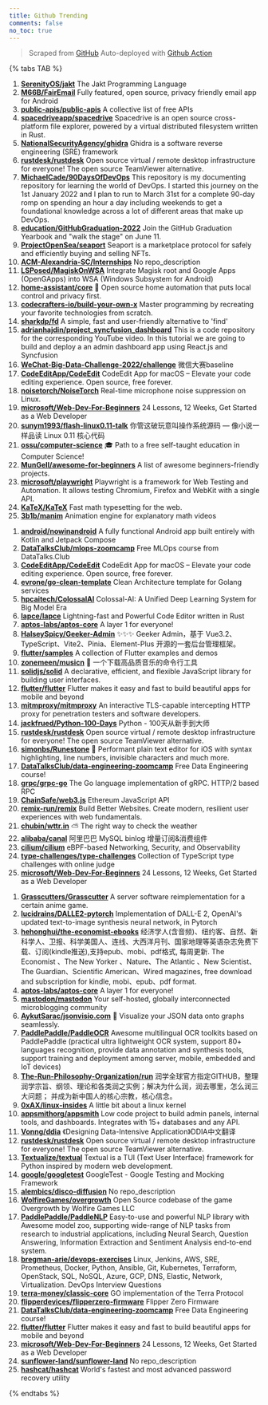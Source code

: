 ```yaml
---
title: Github Trending
comments: false
no_toc: true
---
```


> Scraped from [GitHub](https://github.com/trending)
Auto-deployed with [Github Action](https://docs.github.com/en/actions)

{% tabs TAB %}
<!-- tab Daily -->
1. [**SerenityOS/jakt**](https://github.com/SerenityOS/jakt)
The Jakt Programming Language
2. [**M66B/FairEmail**](https://github.com/M66B/FairEmail)
Fully featured, open source, privacy friendly email app for Android
3. [**public-apis/public-apis**](https://github.com/public-apis/public-apis)
A collective list of free APIs
4. [**spacedriveapp/spacedrive**](https://github.com/spacedriveapp/spacedrive)
Spacedrive is an open source cross-platform file explorer, powered by a virtual distributed filesystem written in Rust.
5. [**NationalSecurityAgency/ghidra**](https://github.com/NationalSecurityAgency/ghidra)
Ghidra is a software reverse engineering (SRE) framework
6. [**rustdesk/rustdesk**](https://github.com/rustdesk/rustdesk)
Open source virtual / remote desktop infrastructure for everyone! The open source TeamViewer alternative.
7. [**MichaelCade/90DaysOfDevOps**](https://github.com/MichaelCade/90DaysOfDevOps)
This repository is my documenting repository for learning the world of DevOps. I started this journey on the 1st January 2022 and I plan to run to March 31st for a complete 90-day romp on spending an hour a day including weekends to get a foundational knowledge across a lot of different areas that make up DevOps.
8. [**education/GitHubGraduation-2022**](https://github.com/education/GitHubGraduation-2022)
Join the GitHub Graduation Yearbook and "walk the stage" on June 11.
9. [**ProjectOpenSea/seaport**](https://github.com/ProjectOpenSea/seaport)
Seaport is a marketplace protocol for safely and efficiently buying and selling NFTs.
10. [**ACM-Alexandria-SC/Internships**](https://github.com/ACM-Alexandria-SC/Internships)
No repo_description
11. [**LSPosed/MagiskOnWSA**](https://github.com/LSPosed/MagiskOnWSA)
Integrate Magisk root and Google Apps (OpenGApps) into WSA (Windows Subsystem for Android)
12. [**home-assistant/core**](https://github.com/home-assistant/core)
🏡 Open source home automation that puts local control and privacy first.
13. [**codecrafters-io/build-your-own-x**](https://github.com/codecrafters-io/build-your-own-x)
Master programming by recreating your favorite technologies from scratch.
14. [**sharkdp/fd**](https://github.com/sharkdp/fd)
A simple, fast and user-friendly alternative to 'find'
15. [**adrianhajdin/project_syncfusion_dashboard**](https://github.com/adrianhajdin/project_syncfusion_dashboard)
This is a code repository for the corresponding YouTube video. In this tutorial we are going to build and deploy a an admin dashboard app using React.js and Syncfusion
16. [**WeChat-Big-Data-Challenge-2022/challenge**](https://github.com/WeChat-Big-Data-Challenge-2022/challenge)
微信大赛baseline
17. [**CodeEditApp/CodeEdit**](https://github.com/CodeEditApp/CodeEdit)
CodeEdit App for macOS – Elevate your code editing experience. Open source, free forever.
18. [**noisetorch/NoiseTorch**](https://github.com/noisetorch/NoiseTorch)
Real-time microphone noise suppression on Linux.
19. [**microsoft/Web-Dev-For-Beginners**](https://github.com/microsoft/Web-Dev-For-Beginners)
24 Lessons, 12 Weeks, Get Started as a Web Developer
20. [**sunym1993/flash-linux0.11-talk**](https://github.com/sunym1993/flash-linux0.11-talk)
你管这破玩意叫操作系统源码 — 像小说一样品读 Linux 0.11 核心代码
21. [**ossu/computer-science**](https://github.com/ossu/computer-science)
🎓 Path to a free self-taught education in Computer Science!
22. [**MunGell/awesome-for-beginners**](https://github.com/MunGell/awesome-for-beginners)
A list of awesome beginners-friendly projects.
23. [**microsoft/playwright**](https://github.com/microsoft/playwright)
Playwright is a framework for Web Testing and Automation. It allows testing Chromium, Firefox and WebKit with a single API.
24. [**KaTeX/KaTeX**](https://github.com/KaTeX/KaTeX)
Fast math typesetting for the web.
25. [**3b1b/manim**](https://github.com/3b1b/manim)
Animation engine for explanatory math videos
<!-- endtab -->
<!-- tab Weekly -->
1. [**android/nowinandroid**](https://github.com/android/nowinandroid)
A fully functional Android app built entirely with Kotlin and Jetpack Compose
2. [**DataTalksClub/mlops-zoomcamp**](https://github.com/DataTalksClub/mlops-zoomcamp)
Free MLOps course from DataTalks.Club
3. [**CodeEditApp/CodeEdit**](https://github.com/CodeEditApp/CodeEdit)
CodeEdit App for macOS – Elevate your code editing experience. Open source, free forever.
4. [**evrone/go-clean-template**](https://github.com/evrone/go-clean-template)
Clean Architecture template for Golang services
5. [**hpcaitech/ColossalAI**](https://github.com/hpcaitech/ColossalAI)
Colossal-AI: A Unified Deep Learning System for Big Model Era
6. [**lapce/lapce**](https://github.com/lapce/lapce)
Lightning-fast and Powerful Code Editor written in Rust
7. [**aptos-labs/aptos-core**](https://github.com/aptos-labs/aptos-core)
A layer 1 for everyone!
8. [**HalseySpicy/Geeker-Admin**](https://github.com/HalseySpicy/Geeker-Admin)
✨✨✨ Geeker Admin，基于 Vue3.2、TypeScript、Vite2、Pinia、Element-Plus 开源的一套后台管理框架。
9. [**flutter/samples**](https://github.com/flutter/samples)
A collection of Flutter examples and demos
10. [**zonemeen/musicn**](https://github.com/zonemeen/musicn)
🎵 一个下载高品质音乐的命令行工具
11. [**solidjs/solid**](https://github.com/solidjs/solid)
A declarative, efficient, and flexible JavaScript library for building user interfaces.
12. [**flutter/flutter**](https://github.com/flutter/flutter)
Flutter makes it easy and fast to build beautiful apps for mobile and beyond
13. [**mitmproxy/mitmproxy**](https://github.com/mitmproxy/mitmproxy)
An interactive TLS-capable intercepting HTTP proxy for penetration testers and software developers.
14. [**jackfrued/Python-100-Days**](https://github.com/jackfrued/Python-100-Days)
Python - 100天从新手到大师
15. [**rustdesk/rustdesk**](https://github.com/rustdesk/rustdesk)
Open source virtual / remote desktop infrastructure for everyone! The open source TeamViewer alternative.
16. [**simonbs/Runestone**](https://github.com/simonbs/Runestone)
📝 Performant plain text editor for iOS with syntax highlighting, line numbers, invisible characters and much more.
17. [**DataTalksClub/data-engineering-zoomcamp**](https://github.com/DataTalksClub/data-engineering-zoomcamp)
Free Data Engineering course!
18. [**grpc/grpc-go**](https://github.com/grpc/grpc-go)
The Go language implementation of gRPC. HTTP/2 based RPC
19. [**ChainSafe/web3.js**](https://github.com/ChainSafe/web3.js)
Ethereum JavaScript API
20. [**remix-run/remix**](https://github.com/remix-run/remix)
Build Better Websites. Create modern, resilient user experiences with web fundamentals.
21. [**chubin/wttr.in**](https://github.com/chubin/wttr.in)
⛅ The right way to check the weather
22. [**alibaba/canal**](https://github.com/alibaba/canal)
阿里巴巴 MySQL binlog 增量订阅&消费组件
23. [**cilium/cilium**](https://github.com/cilium/cilium)
eBPF-based Networking, Security, and Observability
24. [**type-challenges/type-challenges**](https://github.com/type-challenges/type-challenges)
Collection of TypeScript type challenges with online judge
25. [**microsoft/Web-Dev-For-Beginners**](https://github.com/microsoft/Web-Dev-For-Beginners)
24 Lessons, 12 Weeks, Get Started as a Web Developer
<!-- endtab -->
<!-- tab Monthly -->
1. [**Grasscutters/Grasscutter**](https://github.com/Grasscutters/Grasscutter)
A server software reimplementation for a certain anime game.
2. [**lucidrains/DALLE2-pytorch**](https://github.com/lucidrains/DALLE2-pytorch)
Implementation of DALL-E 2, OpenAI's updated text-to-image synthesis neural network, in Pytorch
3. [**hehonghui/the-economist-ebooks**](https://github.com/hehonghui/the-economist-ebooks)
经济学人(含音频)、纽约客、自然、新科学人、卫报、科学美国人、连线、大西洋月刊、国家地理等英语杂志免费下载、订阅(kindle推送),支持epub、mobi、pdf格式, 每周更新. The Economist 、The New Yorker 、Nature、The Atlantic 、New Scientist、The Guardian、Scientific American、Wired magazines, free download and subscription for kindle, mobi、epub、pdf format.
4. [**aptos-labs/aptos-core**](https://github.com/aptos-labs/aptos-core)
A layer 1 for everyone!
5. [**mastodon/mastodon**](https://github.com/mastodon/mastodon)
Your self-hosted, globally interconnected microblogging community
6. [**AykutSarac/jsonvisio.com**](https://github.com/AykutSarac/jsonvisio.com)
🧩 Visualize your JSON data onto graphs seamlessly.
7. [**PaddlePaddle/PaddleOCR**](https://github.com/PaddlePaddle/PaddleOCR)
Awesome multilingual OCR toolkits based on PaddlePaddle (practical ultra lightweight OCR system, support 80+ languages recognition, provide data annotation and synthesis tools, support training and deployment among server, mobile, embedded and IoT devices)
8. [**The-Run-Philosophy-Organization/run**](https://github.com/The-Run-Philosophy-Organization/run)
润学全球官方指定GITHUB，整理润学宗旨、纲领、理论和各类润之实例；解决为什么润，润去哪里，怎么润三大问题； 并成为新中国人的核心宗教，核心信念。
9. [**0xAX/linux-insides**](https://github.com/0xAX/linux-insides)
A little bit about a linux kernel
10. [**appsmithorg/appsmith**](https://github.com/appsmithorg/appsmith)
Low code project to build admin panels, internal tools, and dashboards. Integrates with 15+ databases and any API.
11. [**Vonng/ddia**](https://github.com/Vonng/ddia)
《Designing Data-Intensive Application》DDIA中文翻译
12. [**rustdesk/rustdesk**](https://github.com/rustdesk/rustdesk)
Open source virtual / remote desktop infrastructure for everyone! The open source TeamViewer alternative.
13. [**Textualize/textual**](https://github.com/Textualize/textual)
Textual is a TUI (Text User Interface) framework for Python inspired by modern web development.
14. [**google/googletest**](https://github.com/google/googletest)
GoogleTest - Google Testing and Mocking Framework
15. [**alembics/disco-diffusion**](https://github.com/alembics/disco-diffusion)
No repo_description
16. [**WolfireGames/overgrowth**](https://github.com/WolfireGames/overgrowth)
Open Source codebase of the game Overgrowth by Wolfire Games LLC
17. [**PaddlePaddle/PaddleNLP**](https://github.com/PaddlePaddle/PaddleNLP)
Easy-to-use and powerful NLP library with Awesome model zoo, supporting wide-range of NLP tasks from research to industrial applications, including Neural Search, Question Answering, Information Extraction and Sentiment Analysis end-to-end system.
18. [**bregman-arie/devops-exercises**](https://github.com/bregman-arie/devops-exercises)
Linux, Jenkins, AWS, SRE, Prometheus, Docker, Python, Ansible, Git, Kubernetes, Terraform, OpenStack, SQL, NoSQL, Azure, GCP, DNS, Elastic, Network, Virtualization. DevOps Interview Questions
19. [**terra-money/classic-core**](https://github.com/terra-money/classic-core)
GO implementation of the Terra Protocol
20. [**flipperdevices/flipperzero-firmware**](https://github.com/flipperdevices/flipperzero-firmware)
Flipper Zero Firmware
21. [**DataTalksClub/data-engineering-zoomcamp**](https://github.com/DataTalksClub/data-engineering-zoomcamp)
Free Data Engineering course!
22. [**flutter/flutter**](https://github.com/flutter/flutter)
Flutter makes it easy and fast to build beautiful apps for mobile and beyond
23. [**microsoft/Web-Dev-For-Beginners**](https://github.com/microsoft/Web-Dev-For-Beginners)
24 Lessons, 12 Weeks, Get Started as a Web Developer
24. [**sunflower-land/sunflower-land**](https://github.com/sunflower-land/sunflower-land)
No repo_description
25. [**hashcat/hashcat**](https://github.com/hashcat/hashcat)
World's fastest and most advanced password recovery utility
<!-- endtab -->
{% endtabs %}
